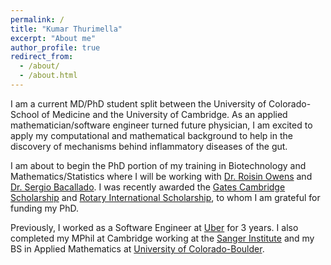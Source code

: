 ```yaml
---
permalink: /
title: "Kumar Thurimella"
excerpt: "About me"
author_profile: true
redirect_from: 
  - /about/
  - /about.html
---
```


I am a current MD/PhD student split between the University of Colorado-School of Medicine and the University of Cambridge. As an applied mathematician/software engineer turned future physician, I am excited to apply my computational and mathematical background to help in the discovery of mechanisms behind inflammatory diseases of the gut. 

I am about to begin the PhD portion of my training in Biotechnology and Mathematics/Statistics where I will be working with [Dr. Roisin Owens](https://www.ceb.cam.ac.uk/research/groups/best) and [Dr. Sergio Bacallado](http://www.statslab.cam.ac.uk/~sb2116/). I was recently awarded the [Gates Cambridge Scholarship](https://www.gatescambridge.org/members-area/connect/directory/scholar/17712) and [Rotary International Scholarship](https://www.rotary.org/en/our-programs/scholarships), to whom I am grateful for funding my PhD.

Previously, I worked as a Software Engineer at [Uber](https://eng.uber.com) for 3 years. I also completed my MPhil at Cambridge working at the [Sanger Institute](https://www.sanger.ac.uk/group/trynka-faculty/) and my BS in Applied Mathematics at [University of Colorado-Boulder](http://amath.colorado.edu/).

<!-- Global site tag (gtag.js) - Google Analytics -->
<script async src="https://www.googletagmanager.com/gtag/js?id=UA-33356002-2"></script>
<script>
  window.dataLayer = window.dataLayer || [];
  function gtag(){dataLayer.push(arguments);}
  gtag('js', new Date());

  gtag('config', 'UA-33356002-2');
</script>

<!-- Global site tag (gtag.js) - Google Analytics -->
<script async src="https://www.googletagmanager.com/gtag/js?id=G-2KTDJZWE27"></script>
<script>
  window.dataLayer = window.dataLayer || [];
  function gtag(){dataLayer.push(arguments);}
  gtag('js', new Date());

  gtag('config', 'G-2KTDJZWE27');
</script>
